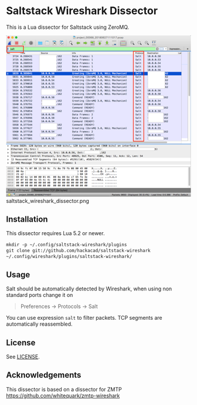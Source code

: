Saltstack Wireshark Dissector
========================

This is a Lua dissector for Saltstack using ZeroMQ. 

![Saltstack Wireshark Dissector Screenshot](/screenshots/saltstack_wireshark_dissector.png)
saltstack_wireshark_dissector.png

Installation
------------

This dissector requires Lua 5.2 or newer.

    mkdir -p ~/.config/saltstack-wireshark/plugins
    git clone git://github.com/hackacad/saltstack-wireshark ~/.config/wireshark/plugins/saltstack-wireshark/

Usage
-----

Salt should be automatically detected by Wireshark, when using non standard ports change it on 
> Preferences → Protocols → Salt

You can use expression `salt` to filter packets. TCP segments are automatically reassembled.


License
-------

See [LICENSE](LICENSE.txt).

Acknowledgements
----------------

This dissector is based on a dissector for ZMTP https://github.com/whitequark/zmtp-wireshark
